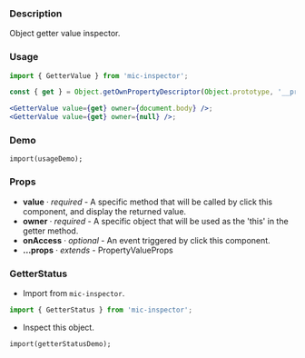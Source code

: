 ### Description
Object getter value inspector.

### Usage
```jsx
import { GetterValue } from 'mic-inspector';

const { get } = Object.getOwnPropertyDescriptor(Object.prototype, '__proto__');

<GetterValue value={get} owner={document.body} />;
<GetterValue value={get} owner={null} />;
```

### Demo
```demo
import(usageDemo);
```

### Props
* **value** · *required* - A specific method that will be called by click this component, and display the returned value.
* **owner** · *required* - A specific object that will be used as the 'this' in the getter method.
* **onAccess** · *optional* - An event triggered by click this component.
* **...props** · *extends* - PropertyValueProps

### GetterStatus
* Import from `mic-inspector`.
```js
import { GetterStatus } from 'mic-inspector';
```

* Inspect this object.
```inline-demo
import(getterStatusDemo);
```